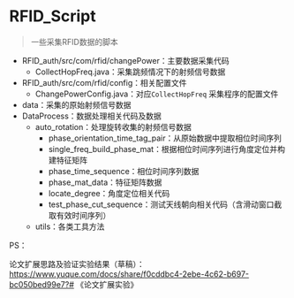 # RFID_Script
> 一些采集RFID数据的脚本

- RFID_auth/src/com/rfid/changePower：主要数据采集代码
  - CollectHopFreq.java：采集跳频情况下的射频信号数据
- RFID_auth/src/com/rfid/config：相关配置文件
  - ChangePowerConfig.java：对应`CollectHopFreq` 采集程序的配置文件
- data：采集的原始射频信号数据
- DataProcess：数据处理相关代码及数据
  - auto_rotation：处理旋转收集的射频信号数据
    - phase_orientation_time_tag_pair：从原始数据中提取相位时间序列
    - single_freq_build_phase_mat：根据相位时间序列进行角度定位并构建特征矩阵
    - phase_time_sequence：相位时间序列数据
    - phase_mat_data：特征矩阵数据
    - locate_degree：角度定位相关代码
    - test_phase_cut_sequence：测试天线朝向相关代码（含滑动窗口截取有效时间序列）
  - utils：各类工具方法



PS：

论文扩展思路及验证实验结果（草稿）：https://www.yuque.com/docs/share/f0cddbc4-2ebe-4c62-b697-bc050bed99e7?# 《论文扩展实验》